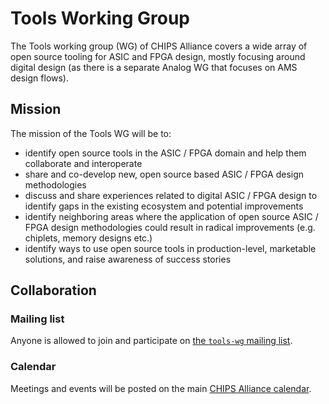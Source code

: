 # Tools Working Group

The Tools working group (WG) of CHIPS Alliance covers a wide array of open source tooling for ASIC and FPGA design, mostly focusing around digital design (as there is a separate Analog WG that focuses on AMS design flows). 

## Mission

The mission of the Tools WG will be to:

* identify open source tools in the ASIC / FPGA domain and help them collaborate and interoperate
* share and co-develop new, open source based ASIC / FPGA design methodologies
* discuss and share experiences related to digital ASIC / FPGA design to identify gaps in the existing ecosystem and potential improvements
* identify neighboring areas where the application of open source ASIC / FPGA design methodologies could result in radical improvements (e.g. chiplets, memory designs etc.)
* identify ways to use open source tools in production-level, marketable solutions, and raise awareness of success stories

## Collaboration

### Mailing list

Anyone is allowed to join and participate on [the `tools-wg` mailing list](https://lists.chipsalliance.org/g/tools-wg/).

### Calendar

Meetings and events will be posted on the main [CHIPS Alliance calendar](https://calendar.chipsalliance.org).
